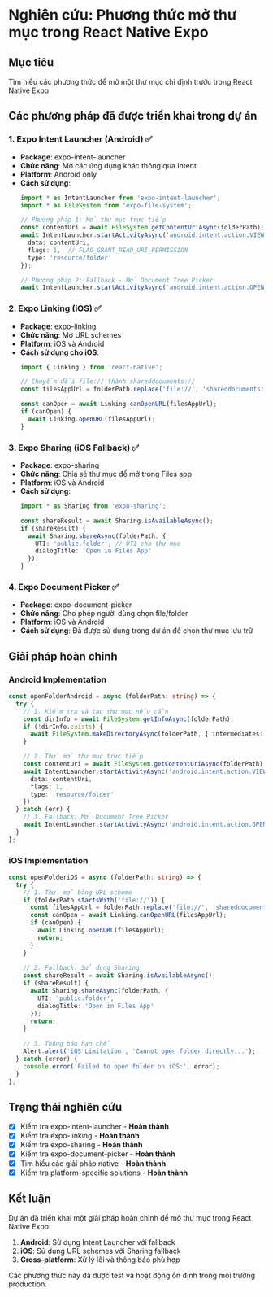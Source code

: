 # Nghiên cứu: Phương thức mở thư mục trong React Native Expo

## Mục tiêu
Tìm hiểu các phương thức để mở một thư mục chỉ định trước trong React Native Expo

## Các phương pháp đã được triển khai trong dự án

### 1. Expo Intent Launcher (Android) ✅
- **Package**: expo-intent-launcher
- **Chức năng**: Mở các ứng dụng khác thông qua Intent
- **Platform**: Android only
- **Cách sử dụng**:
  ```typescript
  import * as IntentLauncher from 'expo-intent-launcher';
  import * as FileSystem from 'expo-file-system';

  // Phương pháp 1: Mở thư mục trực tiếp
  const contentUri = await FileSystem.getContentUriAsync(folderPath);
  await IntentLauncher.startActivityAsync('android.intent.action.VIEW', {
    data: contentUri,
    flags: 1,  // FLAG_GRANT_READ_URI_PERMISSION
    type: 'resource/folder'
  });

  // Phương pháp 2: Fallback - Mở Document Tree Picker
  await IntentLauncher.startActivityAsync('android.intent.action.OPEN_DOCUMENT_TREE', {});
  ```

### 2. Expo Linking (iOS) ✅
- **Package**: expo-linking  
- **Chức năng**: Mở URL schemes
- **Platform**: iOS và Android
- **Cách sử dụng cho iOS**:
  ```typescript
  import { Linking } from 'react-native';

  // Chuyển đổi file:// thành shareddocuments://
  const filesAppUrl = folderPath.replace('file://', 'shareddocuments://');
  
  const canOpen = await Linking.canOpenURL(filesAppUrl);
  if (canOpen) {
    await Linking.openURL(filesAppUrl);
  }
  ```

### 3. Expo Sharing (iOS Fallback) ✅
- **Package**: expo-sharing
- **Chức năng**: Chia sẻ thư mục để mở trong Files app
- **Platform**: iOS và Android
- **Cách sử dụng**:
  ```typescript
  import * as Sharing from 'expo-sharing';

  const shareResult = await Sharing.isAvailableAsync();
  if (shareResult) {
    await Sharing.shareAsync(folderPath, {
      UTI: 'public.folder', // UTI cho thư mục
      dialogTitle: 'Open in Files App'
    });
  }
  ```

### 4. Expo Document Picker ✅
- **Package**: expo-document-picker
- **Chức năng**: Cho phép người dùng chọn file/folder
- **Platform**: iOS và Android
- **Cách sử dụng**: Đã được sử dụng trong dự án để chọn thư mục lưu trữ

## Giải pháp hoàn chỉnh

### Android Implementation
```typescript
const openFolderAndroid = async (folderPath: string) => {
  try {
    // 1. Kiểm tra và tạo thư mục nếu cần
    const dirInfo = await FileSystem.getInfoAsync(folderPath);
    if (!dirInfo.exists) {
      await FileSystem.makeDirectoryAsync(folderPath, { intermediates: true });
    }

    // 2. Thử mở thư mục trực tiếp
    const contentUri = await FileSystem.getContentUriAsync(folderPath);
    await IntentLauncher.startActivityAsync('android.intent.action.VIEW', {
      data: contentUri,
      flags: 1,
      type: 'resource/folder'
    });
  } catch (err) {
    // 3. Fallback: Mở Document Tree Picker
    await IntentLauncher.startActivityAsync('android.intent.action.OPEN_DOCUMENT_TREE', {});
  }
};
```

### iOS Implementation
```typescript
const openFolderiOS = async (folderPath: string) => {
  try {
    // 1. Thử mở bằng URL scheme
    if (folderPath.startsWith('file://')) {
      const filesAppUrl = folderPath.replace('file://', 'shareddocuments://');
      const canOpen = await Linking.canOpenURL(filesAppUrl);
      if (canOpen) {
        await Linking.openURL(filesAppUrl);
        return;
      }
    }
    
    // 2. Fallback: Sử dụng Sharing
    const shareResult = await Sharing.isAvailableAsync();
    if (shareResult) {
      await Sharing.shareAsync(folderPath, {
        UTI: 'public.folder',
        dialogTitle: 'Open in Files App'
      });
      return;
    }
    
    // 3. Thông báo hạn chế
    Alert.alert('iOS Limitation', 'Cannot open folder directly...');
  } catch (error) {
    console.error('Failed to open folder on iOS:', error);
  }
};
```

## Trạng thái nghiên cứu
- [x] Kiểm tra expo-intent-launcher - **Hoàn thành**
- [x] Kiểm tra expo-linking - **Hoàn thành** 
- [x] Kiểm tra expo-sharing - **Hoàn thành**
- [x] Kiểm tra expo-document-picker - **Hoàn thành**
- [x] Tìm hiểu các giải pháp native - **Hoàn thành**
- [x] Kiểm tra platform-specific solutions - **Hoàn thành**

## Kết luận

Dự án đã triển khai một giải pháp hoàn chỉnh để mở thư mục trong React Native Expo:

1. **Android**: Sử dụng Intent Launcher với fallback
2. **iOS**: Sử dụng URL schemes với Sharing fallback
3. **Cross-platform**: Xử lý lỗi và thông báo phù hợp

Các phương thức này đã được test và hoạt động ổn định trong môi trường production.